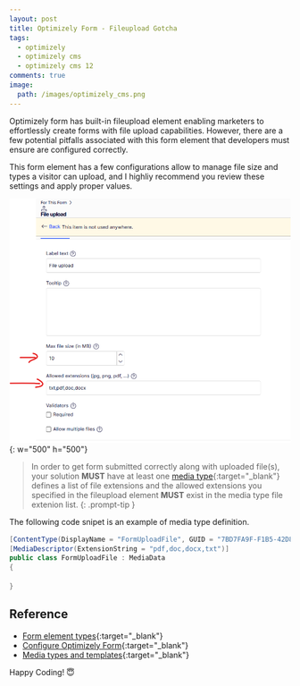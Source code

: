 ```yaml
---
layout: post
title: Optimizely Form - Fileupload Gotcha
tags:
  - optimizely
  - optimizely cms
  - optimizely cms 12
comments: true
image:
  path: /images/optimizely_cms.png
---
```


Optimizely form has built-in fileupload element enabling marketers to effortlessly create forms with file upload capabilities. However, there are a few potential pitfalls associated with this form element that developers must ensure are configured correctly.
<!--more-->

This form element has a few configurations allow to manage file size and types a visitor can upload, and I highliy recommend you review these settings and apply proper values.


![alt text](images/optimizelyform-fileupload/fileupload_config.png){: w="500" h="500"}


> In order to get form submitted correctly along with uploaded file(s), your solution **MUST** have at least one [media type](https://docs.developers.optimizely.com/content-management-system/docs/media-types-and-templates){:target="_blank"} defines a list of file extensions and the allowed extensions you specified in the fileupload element **MUST** exist in the media type file extenion list.
{: .prompt-tip }

The following code snipet is an example of media type definition.

```csharp
[ContentType(DisplayName = "FormUploadFile", GUID = "7BD7FA9F-F1B5-42D8-B4CA-444426E162CB", Description = "")]
[MediaDescriptor(ExtensionString = "pdf,doc,docx,txt")]
public class FormUploadFile : MediaData
{

}
```


## Reference

* [Form element types](https://support.optimizely.com/hc/en-us/articles/4413192345101-Form-element-types){:target="_blank"}
* [Configure Optimizely Form](https://docs.developers.optimizely.com/content-management-system/v1.2.0-forms/docs/configuring-optimizely-forms){:target="_blank"}
* [Media types and templates](https://docs.developers.optimizely.com/content-management-system/docs/media-types-and-templates){:target="_blank"}

Happy Coding! 😇

